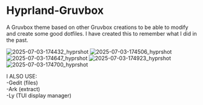 # Hyprland-Gruvbox
A  Gruvbox theme based on other Gruvbox creations to be able to modify and create some good dotfiles. I have created this to remember what I did in the past.

![2025-07-03-174432_hyprshot](https://github.com/user-attachments/assets/5f3f2089-5ec7-4b37-b975-0bc7411f2ddb)
![2025-07-03-174506_hyprshot](https://github.com/user-attachments/assets/2cf1ee06-6ded-45de-ab2e-0d1e7bd1fbe0)
![2025-07-03-174647_hyprshot](https://github.com/user-attachments/assets/7bb3290f-ef53-4b7b-985d-817acf39ac96)
![2025-07-03-174923_hyprshot](https://github.com/user-attachments/assets/a0dd1ba2-f9ad-4493-ad23-e9e13ba52dc6)
![2025-07-03-174700_hyprshot](https://github.com/user-attachments/assets/7b751e05-0fe7-474d-856c-600617046309)

I ALSO USE:<br>
-Gedit (files)<br>
-Ark (extract)<br>
-Ly (TUI display manager)



